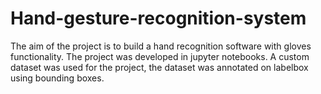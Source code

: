 # Hand-gesture-recognition-system
The aim of the project is to build a hand recognition software with gloves functionality. The project was developed in jupyter notebooks.
A custom dataset was used for the project, the dataset was annotated on labelbox using bounding boxes.
